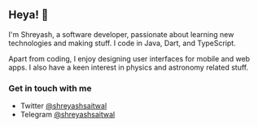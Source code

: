 ## Heya! :wave: 

I'm Shreyash, a software developer, passionate about learning new technologies and making stuff. I code in Java, Dart, and TypeScript.

Apart from coding, I enjoy designing user interfaces for mobile and web apps. I also have a keen interest in physics and astronomy related stuff.<br>

### Get in touch with me
- Twitter           [@shreyashsaitwal](https://twitter.com/shreyashsaitwal) <br>
- Telegram          [@shreyashsaitwal](https://t.me/shreyashsaitwal)
